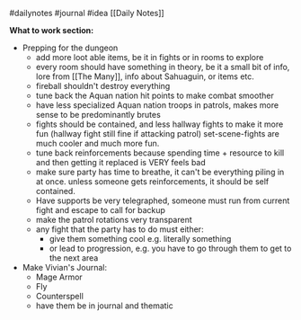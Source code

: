 #dailynotes #journal #idea
[[Daily Notes]]

**What to work section:** 
- Prepping for the dungeon
	- add more loot able items, be it in fights or in rooms to explore
	- every room should have something in theory, be it a small bit of info, lore from [[The Many]], info about Sahuaguin, or items etc. 
	- fireball shouldn't destroy everything
	- tune back the Aquan nation hit points to make combat smoother
	- have less specialized Aquan nation troops in patrols, makes more sense to be predominantly brutes
	- fights should be contained, and less hallway fights to make it more fun (hallway fight still fine if attacking patrol) set-scene-fights are much cooler and much more fun. 
	- tune back reinforcements because spending time + resource to kill and then getting it replaced is VERY feels bad
	- make sure party has time to breathe, it can't be everything piling in at once. unless someone gets reinforcements, it should be self contained. 
	- Have supports be very telegraphed, someone must run from current fight and escape to call for backup
	- make the patrol rotations very transparent
	- any fight that the party has to do must either:
		- give them something cool e.g. literally something
		- or lead to progression, e.g. you have to go through them to get to the next area
- Make Vivian's Journal:
	- Mage Armor
	- Fly
	- Counterspell
	- have them be in journal and thematic